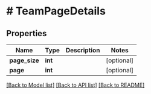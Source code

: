 # # TeamPageDetails

## Properties

Name | Type | Description | Notes
------------ | ------------- | ------------- | -------------
**page_size** | **int** |  | [optional]
**page** | **int** |  | [optional]

[[Back to Model list]](../../README.md#models) [[Back to API list]](../../README.md#endpoints) [[Back to README]](../../README.md)

